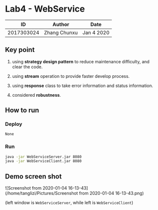 # Lab4 - WebService

| ID         | Author       | Date       |
| ---------- | ------------ | ---------- |
| 2017303024 | Zhang Chunxu | Jan 4 2020 |



## Key point

1. using **strategy design pattern** to reduce maintenance difficulty, and clear the code.

2. using **stream** operation to provide faster develop process.
3. using **response** class to take error information and status information.

3. considered **robustness**.



## How to run

### Deploy

```bash
None
```



### Run

```bash
java -jar WebServiceServer.jar 8080
java -jar WebServiceClient.jar 8080
```



## Demo screen shot

![Screenshot from 2020-01-04 16-13-43](/home/tanglizi/Pictures/Screenshot from 2020-01-04 16-13-43.png)

(left window is `WebServiceServer`, while left is `WebServiceClient`)

